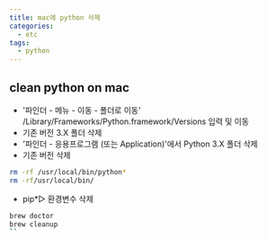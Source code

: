 ```yaml
---
title: mac에 python 삭제 
categories:
  - etc 
tags:
  - python
---
```


## clean python on mac
- '파인더 - 메뉴 - 이동 - 폴더로 이동'  
/Library/Frameworks/Python.framework/Versions 입력 및 이동  
- 기존 버전 3.X 폴더 삭제  
- '파인더 - 응용프로그램 (또는 Application)'에서 Python 3.X 폴더 삭제  
- 기존 버전 삭제  
```bash
rm -rf /usr/local/bin/python*
rm -rf/usr/local/bin/
```

- pip*▷ 환경변수 삭제  
```bash 
brew doctor
brew cleanup
``

